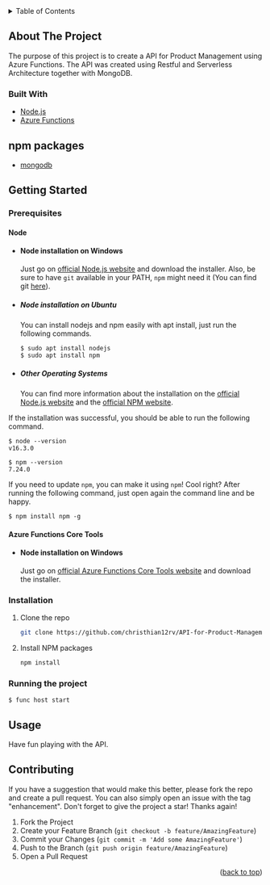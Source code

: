 <!-- TABLE OF CONTENTS -->
<details>
  <summary>Table of Contents</summary>
  <ol>
    <li>
      <a href="#about-the-project">About The Project</a>
      <ul>
        <li><a href="#built-with">Built With</a></li>
      </ul>
    </li>
    <li>
      <a href="#getting-started">Getting Started</a>
      <ul>
        <li><a href="#prerequisites">Prerequisites</a></li>
        <li><a href="#installation">Installation</a></li>
        <li><a href="#running-the-project">Running the project</a></li>
      </ul>
    </li>
    <li><a href="#usage">Usage</a></li>
    <li><a href="#contributing">Contributing</a></li>
  </ol>
</details>



<!-- ABOUT THE PROJECT -->
## About The Project

The purpose of this project is to create a API for Product Management using Azure Functions. The API was created using Restful and Serverless Architecture together with MongoDB.



### Built With

* [Node.js](https://nodejs.org/en/)
* [Azure Functions](https://docs.microsoft.com/pt-br/azure/azure-functions/functions-run-local?tabs=v4%2Cwindows%2Ccsharp%2Cportal%2Cbash%2Ckeda)

## npm packages

* [mongodb](https://www.npmjs.com/package/mongodb)



<!-- GETTING STARTED -->
## Getting Started

### Prerequisites

#### Node
- #### Node installation on Windows

  Just go on [official Node.js website](https://nodejs.org/) and download the installer.
Also, be sure to have `git` available in your PATH, `npm` might need it (You can find git [here](https://git-scm.com/)).

- ##### Node installation on Ubuntu

  You can install nodejs and npm easily with apt install, just run the following commands.

      $ sudo apt install nodejs
      $ sudo apt install npm

- ##### Other Operating Systems
  You can find more information about the installation on the [official Node.js website](https://nodejs.org/) and the [official NPM website](https://npmjs.org/).

If the installation was successful, you should be able to run the following command.

    $ node --version
    v16.3.0

    $ npm --version
    7.24.0

If you need to update `npm`, you can make it using `npm`! Cool right? After running the following command, just open again the command line and be happy.

    $ npm install npm -g



#### Azure Functions Core Tools
- #### Node installation on Windows

  Just go on [official Azure Functions Core Tools website](https://docs.microsoft.com/pt-br/azure/azure-functions/functions-run-local?tabs=v4%2Cwindows%2Ccsharp%2Cportal%2Cbash%2Ckeda) and download the installer.

####




### Installation

1. Clone the repo
   ```sh
   git clone https://github.com/christhian12rv/API-for-Product-Management
   ```
2. Install NPM packages
   ```sh
   npm install
   ```




### Running the project

    $ func host start



<!-- USAGE EXAMPLES -->
## Usage

Have fun playing with the API.



<!-- CONTRIBUTING -->
## Contributing

If you have a suggestion that would make this better, please fork the repo and create a pull request. You can also simply open an issue with the tag "enhancement".
Don't forget to give the project a star! Thanks again!

1. Fork the Project
2. Create your Feature Branch (`git checkout -b feature/AmazingFeature`)
3. Commit your Changes (`git commit -m 'Add some AmazingFeature'`)
4. Push to the Branch (`git push origin feature/AmazingFeature`)
5. Open a Pull Request

<p align="right">(<a href="#top">back to top</a>)</p>